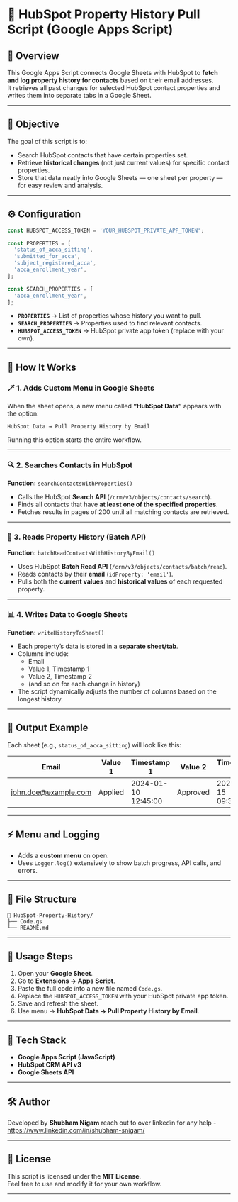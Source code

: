 # 🧩 HubSpot Property History Pull Script (Google Apps Script)

## 📘 Overview

This Google Apps Script connects Google Sheets with HubSpot to **fetch and log property history for contacts** based on their email addresses.  
It retrieves all past changes for selected HubSpot contact properties and writes them into separate tabs in a Google Sheet.

---

## 🎯 Objective

The goal of this script is to:

- Search HubSpot contacts that have certain properties set.
- Retrieve **historical changes** (not just current values) for specific contact properties.
- Store that data neatly into Google Sheets — one sheet per property — for easy review and analysis.

---

## ⚙️ Configuration

```javascript
const HUBSPOT_ACCESS_TOKEN = 'YOUR_HUBSPOT_PRIVATE_APP_TOKEN';

const PROPERTIES = [
  'status_of_acca_sitting',
  'submitted_for_acca',
  'subject_registered_acca',
  'acca_enrollment_year',
];

const SEARCH_PROPERTIES = [
  'acca_enrollment_year',
];
```

- **`PROPERTIES`** → List of properties whose history you want to pull.  
- **`SEARCH_PROPERTIES`** → Properties used to find relevant contacts.  
- **`HUBSPOT_ACCESS_TOKEN`** → HubSpot private app token (replace with your own).

---

## 🧠 How It Works

### 🪄 1. Adds Custom Menu in Google Sheets

When the sheet opens, a new menu called **“HubSpot Data”** appears with the option:

```
HubSpot Data → Pull Property History by Email
```

Running this option starts the entire workflow.

---

### 🔍 2. Searches Contacts in HubSpot

**Function:** `searchContactsWithProperties()`

- Calls the HubSpot **Search API** (`/crm/v3/objects/contacts/search`).
- Finds all contacts that have **at least one of the specified properties**.
- Fetches results in pages of 200 until all matching contacts are retrieved.

---

### 🧩 3. Reads Property History (Batch API)

**Function:** `batchReadContactsWithHistoryByEmail()`

- Uses HubSpot **Batch Read API** (`/crm/v3/objects/contacts/batch/read`).
- Reads contacts by their **email** (`idProperty: 'email'`).
- Pulls both the **current values** and **historical values** of each requested property.

---

### 📊 4. Writes Data to Google Sheets

**Function:** `writeHistoryToSheet()`

- Each property’s data is stored in a **separate sheet/tab**.
- Columns include:
  - Email
  - Value 1, Timestamp 1
  - Value 2, Timestamp 2
  - (and so on for each change in history)
- The script dynamically adjusts the number of columns based on the longest history.

---

## 📁 Output Example

Each sheet (e.g., `status_of_acca_sitting`) will look like this:

| Email | Value 1 | Timestamp 1 | Value 2 | Timestamp 2 |
|--------|----------|-------------|----------|-------------|
| john.doe@example.com | Applied | 2024-01-10 12:45:00 | Approved | 2024-02-15 09:30:00 |

---

## ⚡ Menu and Logging

- Adds a **custom menu** on open.
- Uses `Logger.log()` extensively to show batch progress, API calls, and errors.

---

## 🧱 File Structure

```
📁 HubSpot-Property-History/
├── Code.gs
└── README.md
```

---

## 🚀 Usage Steps

1. Open your **Google Sheet**.
2. Go to **Extensions → Apps Script**.
3. Paste the full code into a new file named `Code.gs`.
4. Replace the `HUBSPOT_ACCESS_TOKEN` with your HubSpot private app token.
5. Save and refresh the sheet.
6. Use menu → **HubSpot Data → Pull Property History by Email**.

---

## 🧩 Tech Stack

- **Google Apps Script (JavaScript)**
- **HubSpot CRM API v3**
- **Google Sheets API**

---

## 🛠️ Author

Developed by **Shubham Nigam** reach out to  over linkedin for any help - https://www.linkedin.com/in/shubham-snigam/

---

## 🪪 License

This script is licensed under the **MIT License**.  
Feel free to use and modify it for your own workflow.
****
